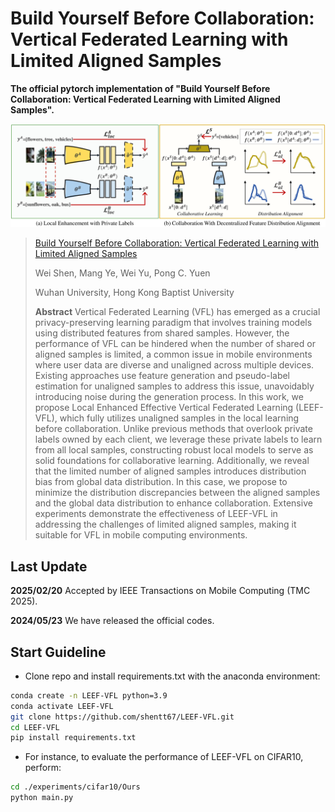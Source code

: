 # Build Yourself Before Collaboration: Vertical Federated Learning with Limited Aligned Samples

**The official pytorch implementation of "Build Yourself Before Collaboration: Vertical Federated Learning with Limited Aligned Samples".**

![](./framework.svg)

> [Build Yourself Before Collaboration: Vertical Federated Learning with Limited Aligned Samples](https://ieeexplore.ieee.org/abstract/document/10896832)
> 
> Wei Shen, Mang Ye, Wei Yu, Pong C. Yuen
> 
> Wuhan University, Hong Kong Baptist University
>
> **Abstract** Vertical Federated Learning (VFL) has emerged as a crucial privacy-preserving learning paradigm that involves training models using distributed features from shared samples. However, the performance of VFL can be hindered when the number of shared or aligned samples is limited, a common issue in mobile environments where user data are diverse and unaligned across multiple devices. Existing approaches use feature generation and pseudo-label estimation for unaligned samples to address this issue, unavoidably introducing noise during the generation process. In this work, we propose Local Enhanced Effective Vertical Federated Learning (LEEF-VFL), which fully utilizes unaligned samples in the local learning before collaboration. 
Unlike previous methods that overlook private labels owned by each client, we leverage these private labels to learn from all local samples, constructing robust local models to serve as solid foundations for collaborative learning. Additionally, we reveal that the limited number of aligned samples introduces distribution bias from global data distribution. In this case, we propose to minimize the distribution discrepancies between the aligned samples and the global data distribution to enhance collaboration. Extensive experiments demonstrate the effectiveness of LEEF-VFL in addressing the challenges of limited aligned samples, making it suitable for VFL in mobile computing environments.

## Last Update

**2025/02/20** Accepted by IEEE Transactions on Mobile Computing (TMC 2025).

**2024/05/23** We have released the official codes.

## Start Guideline

- Clone repo and install requirements.txt with the anaconda environment:

```bash
conda create -n LEEF-VFL python=3.9
conda activate LEEF-VFL
git clone https://github.com/shentt67/LEEF-VFL.git
cd LEEF-VFL
pip install requirements.txt
```

- For instance, to evaluate the performance of LEEF-VFL on CIFAR10, perform:

```bash
cd ./experiments/cifar10/Ours
python main.py
```
